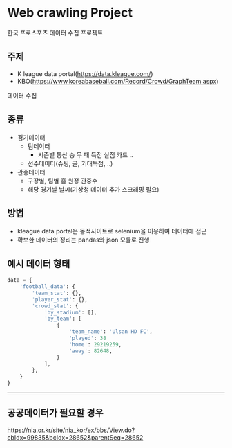 # Web crawling Project

한국 프로스포츠 데이터 수집 프로젝트

## 주제

- K league data portal(https://data.kleague.com/)
- KBO(https://www.koreabaseball.com/Record/Crowd/GraphTeam.aspx)

데이터 수집

## 종류

- 경기데이터
    - 팀데이터
        - 시즌별 통산 승 무 패 득점 실점 카드 ..
    - 선수데이터(슈팅, 골, 기대득점, ..)
- 관중데이터
    - 구장별, 팀별 홈 원정 관중수
    - 해당 경기날 날씨(기상청 데이터 추가 스크래핑 필요)

## 방법

- kleague data portal은 동적사이트로 selenium을 이용하여 데이터에 접근
- 확보한 데이터의 정리는 pandas와 json 모듈로 진행

## 예시 데이터 형태

```python
data = {
    'football_data': {
        'team_stat': {},
        'player_stat': {},
        'crowd_stat': {
            'by_stadium': [],
            'by_team': [
                {
                    'team_name': 'Ulsan HD FC',
                    'played': 38
                    'home': 29219259,
                    'away': 82648,
                }
            ],
        },
    }
}
```

---

## 공공데이터가 필요할 경우

https://nia.or.kr/site/nia_kor/ex/bbs/View.do?cbIdx=99835&bcIdx=28652&parentSeq=28652